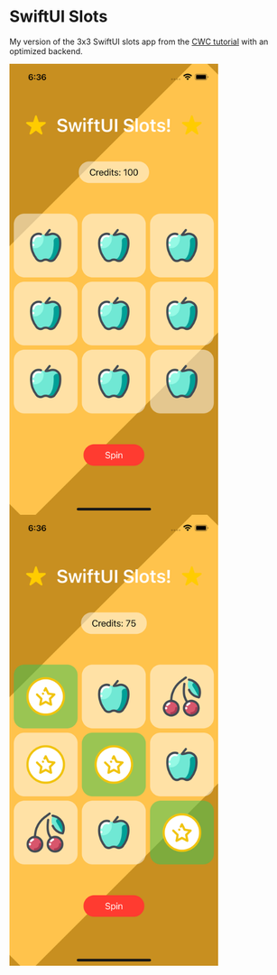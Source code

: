 # SwiftUI Slots

My version of the 3x3 SwiftUI slots app from the [CWC tutorial](https://www.youtube.com/watch?v=51Z9Kun7tFo&list=PLMRqhzcHGw1Z-lZaaun3A3mV9PbEfHANI&index=6&t=3s) with an optimized backend.

<a href="url"><img src="https://github.com/ashwindasr/iOS/blob/main/swiftui-slots/screenshot1.png" align="left" height="800" width="370" ></a>
<a href="url"><img src="https://github.com/ashwindasr/iOS/blob/main/swiftui-slots/screenshot2.png" align="left" height="800" width="370" ></a>
